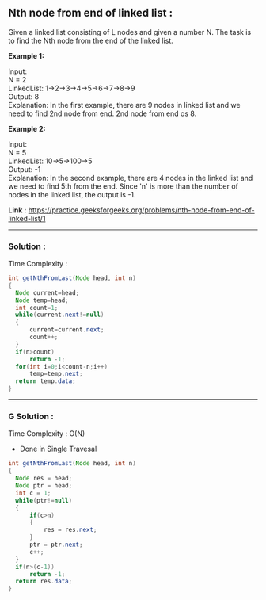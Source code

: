 <h2> Nth node from end of linked list : </h2>
Given a linked list consisting of L nodes and given a number N. The task is to find the Nth node from the end of the linked list.

**Example 1:**

Input: <br/>
N = 2 </br>
LinkedList: 1->2->3->4->5->6->7->8->9 <br/>
Output: 8 <br/>
Explanation: In the first example, there are 9 nodes in linked list and we need to find 2nd node from end. 2nd node from end os 8.  


**Example 2:**

Input: <br/>
N = 5 <br/>
LinkedList: 10->5->100->5 <br/>
Output: -1 <br/>
Explanation: In the second example, there are 4 nodes in the linked list and we need to find 5th from the end. Since 'n' is more than the number of nodes in the
linked list, the output is -1.

**Link :** https://practice.geeksforgeeks.org/problems/nth-node-from-end-of-linked-list/1

-----------------------------------------------------------------------------------------------------------------------------------------------


<h3> Solution :</h3>

Time Complexity :

```java
int getNthFromLast(Node head, int n)
{
  Node current=head;
  Node temp=head;
  int count=1;
  while(current.next!=null)
  {
      current=current.next;
      count++;
  }
  if(n>count)
      return -1;
  for(int i=0;i<count-n;i++)
      temp=temp.next;
  return temp.data;	
}
```

-----------------------------------------------------------------------------------------------------------------------------------------------


<h3> G Solution :</h3>

Time Complexity : O(N)

- Done in Single Travesal 

```java
int getNthFromLast(Node head, int n)
{
  Node res = head;
  Node ptr = head;
  int c = 1;
  while(ptr!=null)
  {
      if(c>n)
      {
          res = res.next;
      }
      ptr = ptr.next;
      c++;
  }
  if(n>(c-1))
      return -1;
  return res.data;
}
```


